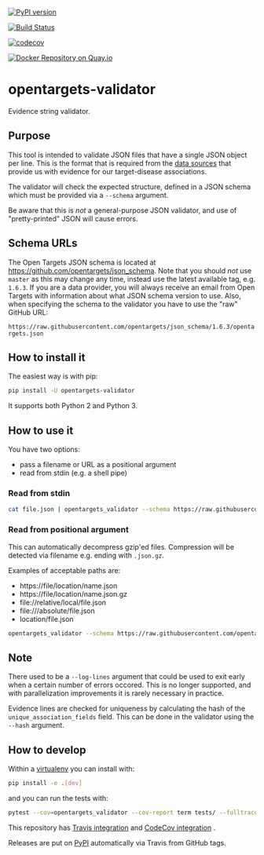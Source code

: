 [![PyPI version](https://badge.fury.io/py/opentargets-validator.svg)](https://badge.fury.io/py/opentargets-validator)

[![Build Status](https://travis-ci.org/opentargets/validator.svg?branch=master)](https://travis-ci.org/opentargets/validator)

[![codecov](https://codecov.io/gh/opentargets/validator/branch/master/graph/badge.svg)](https://codecov.io/gh/opentargets/validator)

[![Docker Repository on Quay.io](https://quay.io/repository/opentargets/validator/status "Docker Repository on Quay.io")](https://quay.io/repository/opentargets/validator)

# opentargets-validator

Evidence string validator.

## Purpose

This tool is intended to validate JSON files that have a single JSON object per line. This is the format that is required from the [data sources](https://docs.targetvalidation.org/data-sources/data-sources) that provide us with evidence for our target-disease associations. 

The validator will check the expected structure, defined in a JSON schema which must be provided via a `--schema` argument. 

Be aware that this is *not* a general-purpose JSON validator, and use of "pretty-printed" JSON will cause errors. 

## Schema URLs
The Open Targets JSON schema is located at https://github.com/opentargets/json_schema. Note that you should *not* use `master` as this may change any time, instead use the latest available tag, e.g. `1.6.3`. If you are a data provider, you will always receive an email from Open Targets with information about what JSON schema version to use. Also, when specifying the schema to the validator you have to use the "raw" GitHub URL:

`https://raw.githubusercontent.com/opentargets/json_schema/1.6.3/opentargets.json`

## How to install it

The easiest way is with pip:

```sh
pip install -U opentargets-validator
```

It supports both Python 2 and Python 3.

## How to use it

You have two options:
- pass a filename or URL as a positional argument
- read from stdin (e.g. a shell pipe)

### Read from stdin

```sh
cat file.json | opentargets_validator --schema https://raw.githubusercontent.com/opentargets/json_schema/1.6.0/opentargets.json
```

### Read from positional argument

This can automatically decompress gzip'ed files. Compression will be detected via filename e.g. ending with `.json.gz`.

Examples of acceptable paths are:
- https://file/location/name.json
- https://file/location/name.json.gz
- file://relative/local/file.json
- file:///absolute/file.json
- location/file.json

```sh
opentargets_validator --schema https://raw.githubusercontent.com/opentargets/json_schema/1.6.0/opentargets.json https://where/myfile/is/located.json
```

## Note

There used to be a `--log-lines` argument that could be used to exit early when a certain number of errors occored. This is no longer supported, and with parallelization improvements it is rarely necessary in practice.

Evidence lines are checked for uniqueness by calculating the hash of the `unique_association_fields` field. This can be done in the validator using the `--hash` argument.

## How to develop 

Within a [virtualenv](https://virtualenv.pypa.io/en/latest/) you can install with:

```sh
pip install -e .[dev]
```

and you can run the tests with:

```sh
pytest --cov=opentargets_validator --cov-report term tests/ --fulltrace
```

This repository has [Travis integration](https://travis-ci.com/opentargets/validator) and [CodeCov integration](https://codecov.io/gh/opentargets/validator) .

Releases are put on [PyPI](https://pypi.org/project/opentargets-validator) automatically via Travis from GitHub tags.
